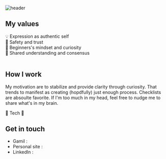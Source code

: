 ![header](https://capsule-render.vercel.app/api?type=waving&color=0:DDD6F3,100:FAACA8&height=150&section=header&text=Nari%20Park&fontSize=50&fontColor=F5F5F5)

## My values
:bulb: Expression as authentic self <br />
:sparkling_heart: Safety and trust <br />
:green_apple: Beginners's mindset and curiosity <br />
:raised_hands: Shared understanding and consensus <br />
<br />

## How I work
My motivation are to stabilize and provide clarity through curiosity. That trends to manifest as creating (hopdfully) just enough process. Checklists are absoulte favorite. If I'm too much in my head, feel free to nudge me to share what's in my brain.
<br />

:wrench: Tech :wrench:
<br />


## Get in touch
- Gamil :
- Personal site :
- LinkedIn :
<br />
